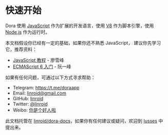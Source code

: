 # 快速开始

Dora 使用 [JavaScript](https://developer.mozilla.org/zh-CN/docs/Web/JavaScript) 作为扩展的开发语言，使用 [V8](https://v8.dev/) 作为脚本引擎，使用 [Node.js](https://nodejs.org/) 作为运行时。

本文档假设你已经有一定的基础，如果你还不熟悉 JavaScript， 建议你先学习它，推荐资料：
- [JavaScript 教程](https://www.liaoxuefeng.com/wiki/1022910821149312) - 廖雪峰
- [ECMAScript 6 入门](https://es6.ruanyifeng.com/) - 阮一峰

如果有任何问题，可通过以下方式寻求帮助：
 - Telegram: https://t.me/doraapp
 - Email: linroid@gmail.com
 - GitHub: [linroid](https://github.com/linroid)
 - Twitter: [@linroid](https://twitter.com/linroid)
 - Weibo: [你是个好人啦](https://weibo.com/ekstone)

此文档托管在 [linroid/dora-docs](https://github.com/linroid/dora-docs)，如果你有任何建议或疑问，欢迎到 [Iusses](https://github.com/linroid/dora-docs/issues) 中提出来。